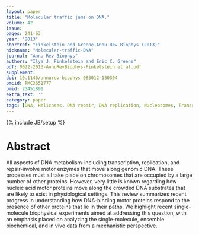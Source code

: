 ```yaml
---
layout: paper
title: "Molecular traffic jams on DNA."
volume: 42
issue:
pages: 241-63
year: "2013"
shortref: "Finkelstein and Greene-Annu Rev Biophys (2013)"
nickname: "Molecular-traffic-DNA"
journal: "Annu Rev Biophys"
authors: "Ilya J. Finkelstein and Eric C. Greene"
pdf: 0022-2013-AnnuRevBiophys-Finkelstein et al.pdf
supplement:
doi: 10.1146/annurev-biophys-083012-130304
pmcid: PMC3651777
pmid: 23451891
extra_text: ''
category: paper
tags: [DNA, Helicases, DNA repair, DNA replication, Nucleosomes, Transcription]
---
```

{% include JB/setup %}

# Abstract

All aspects of DNA metabolism-including transcription, replication, and repair-involve motor enzymes that move along genomic DNA. These processes must all take place on chromosomes that are occupied by a large number of other proteins. However, very little is known regarding how nucleic acid motor proteins move along the crowded DNA substrates that are likely to exist in physiological settings. This review summarizes recent progress in understanding how DNA-binding motor proteins respond to the presence of other proteins that lie in their paths. We highlight recent single-molecule biophysical experiments aimed at addressing this question, with an emphasis placed on analyzing the single-molecule, ensemble biochemical, and in vivo data from a mechanistic perspective.
